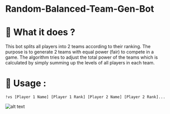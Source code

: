# Random-Balanced-Team-Gen-Bot


# :ghost: What it does ?  
This bot splits all players into 2 teams according to their ranking. The purpose is to generate 2 teams with equal power (fair) to compete in a game.
The algorithm tries to adjust the total power of the teams which is calculated by simply summing up the levels of all players in each team.

# :wrench: Usage :
```
!vs [Player 1 Name] [Player 1 Rank] [Player 2 Name] [Player 2 Rank]...
```

![alt text](https://i.imgur.com/fmIvlTk.png)

